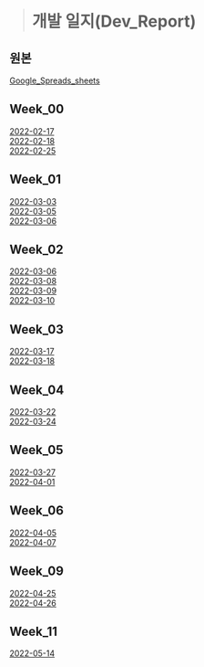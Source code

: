 ># 개발 일지(Dev_Report)
## 원본
[Google_Spreads_sheets](https://docs.google.com/spreadsheets/d/1K70tWjjQxhPDa23EqBY-67Jbf4fEStT0zNivis7oi0U/edit#gid=0) </br>


## Week_00
[2022-02-17](https://github.com/DeliveryBotCapstone/DeliveryBot/blob/main/docs/dev_report/week_00/2022-02-17.md) </br>
[2022-02-18](https://github.com/DeliveryBotCapstone/DeliveryBot/blob/main/docs/dev_report/week_00/2022-02-18.md) </br>
[2022-02-25](https://github.com/DeliveryBotCapstone/DeliveryBot/blob/main/docs/dev_report/week_00/2022-02-25.md) </br>

## Week_01
[2022-03-03](https://github.com/DeliveryBotCapstone/DeliveryBot/blob/main/docs/dev_report/week_01/2022-03-03.md) </br>
[2022-03-05](https://github.com/DeliveryBotCapstone/DeliveryBot/blob/main/docs/dev_report/week_01/2022-03-05.md) </br>
[2022-03-06](https://github.com/DeliveryBotCapstone/DeliveryBot/blob/main/docs/dev_report/week_01/2022-03-06.md) </br>

## Week_02
[2022-03-06](https://github.com/DeliveryBotCapstone/DeliveryBot/blob/main/docs/dev_report/week_02/2022-03-06.md) </br>
[2022-03-08](https://github.com/DeliveryBotCapstone/DeliveryBot/blob/main/docs/dev_report/week_02/2022-03-08.md) </br>
[2022-03-09](https://github.com/DeliveryBotCapstone/DeliveryBot/blob/main/docs/dev_report/week_02/2022-03-09.md) </br>
[2022-03-10](https://github.com/DeliveryBotCapstone/DeliveryBot/blob/main/docs/dev_report/week_02/2022-03-10.md) </br>

## Week_03
[2022-03-17](https://github.com/DeliveryBotCapstone/DeliveryBot/blob/main/docs/dev_report/week_03/2022-03-17.md) </br>
[2022-03-18](https://github.com/DeliveryBotCapstone/DeliveryBot/blob/main/docs/dev_report/week_03/2022-03-18.md) </br>

## Week_04
[2022-03-22](https://github.com/DeliveryBotCapstone/DeliveryBot/blob/main/docs/dev_report/week_04/2022-03-22.md) </br>
[2022-03-24](https://github.com/DeliveryBotCapstone/DeliveryBot/blob/main/docs/dev_report/week_04/2022-03-24.md) </br>

## Week_05
[2022-03-27](https://github.com/DeliveryBotCapstone/DeliveryBot/blob/main/docs/dev_report/week_05/2022-03-27.md) </br>
[2022-04-01](https://github.com/DeliveryBotCapstone/DeliveryBot/blob/main/docs/dev_report/week_05/2022-04-01.md) </br>

## Week_06
[2022-04-05](https://github.com/DeliveryBotCapstone/DeliveryBot/blob/main/docs/dev_report/week_06/2022-04-05.md) </br>
[2022-04-07](https://github.com/DeliveryBotCapstone/DeliveryBot/blob/main/docs/dev_report/week_06/2022-04-07.md) </br>

## Week_09
[2022-04-25](https://github.com/DeliveryBotCapstone/DeliveryBot/blob/main/docs/dev_report/week_09/2022-04-25.md) </br>
[2022-04-26](https://github.com/DeliveryBotCapstone/DeliveryBot/blob/main/docs/dev_report/week_09/2022-04-26.md) </br>

## Week_11
[2022-05-14](https://github.com/DeliveryBotCapstone/DeliveryBot/blob/main/docs/dev_report/week_11/2022-05-14.md) </br>
